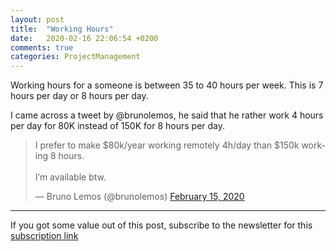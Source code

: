 ```yaml
---
layout: post
title:  "Working Hours"
date:   2020-02-16 22:06:54 +0200
comments: true
categories: ProjectManagement 
---
```


Working hours for a someone is between 35 to 40 hours per week. This is 7 hours per day or 8 hours per day.

I came across a tweet by @brunolemos, he said that he rather work 4 hours per day for 80K instead of 150K for 8 hours per day.

<blockquote class="twitter-tweet" data-theme="light"><p lang="en" dir="ltr">I prefer to make $80k/year working remotely 4h/day than $150k working 8 hours.<br><br>I’m available btw.</p>&mdash; Bruno Lemos (@brunolemos) <a href="https://twitter.com/brunolemos/status/1228810153945894919?ref_src=twsrc%5Etfw">February 15, 2020</a></blockquote> <script async src="https://platform.twitter.com/widgets.js" charset="utf-8"></script> 



---

If you got some value out of this post, subscribe to the newsletter for this [subscription link](https://mailchi.mp/8e0622427dd5/prjmgrwkly)
